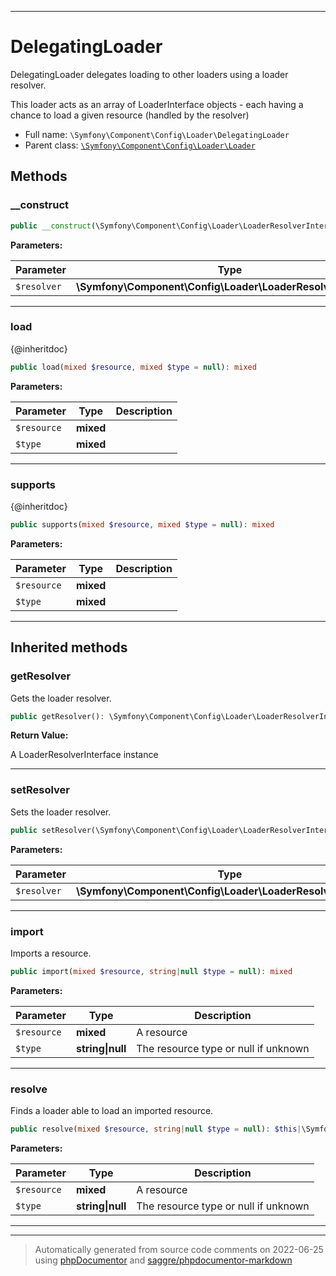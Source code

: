 ***

# DelegatingLoader

DelegatingLoader delegates loading to other loaders using a loader resolver.

This loader acts as an array of LoaderInterface objects - each having
a chance to load a given resource (handled by the resolver)

* Full name: `\Symfony\Component\Config\Loader\DelegatingLoader`
* Parent class: [`\Symfony\Component\Config\Loader\Loader`](./Loader.md)




## Methods


### __construct



```php
public __construct(\Symfony\Component\Config\Loader\LoaderResolverInterface $resolver): mixed
```








**Parameters:**

| Parameter | Type | Description |
|-----------|------|-------------|
| `$resolver` | **\Symfony\Component\Config\Loader\LoaderResolverInterface** |  |




***

### load

{@inheritdoc}

```php
public load(mixed $resource, mixed $type = null): mixed
```








**Parameters:**

| Parameter | Type | Description |
|-----------|------|-------------|
| `$resource` | **mixed** |  |
| `$type` | **mixed** |  |




***

### supports

{@inheritdoc}

```php
public supports(mixed $resource, mixed $type = null): mixed
```








**Parameters:**

| Parameter | Type | Description |
|-----------|------|-------------|
| `$resource` | **mixed** |  |
| `$type` | **mixed** |  |




***


## Inherited methods


### getResolver

Gets the loader resolver.

```php
public getResolver(): \Symfony\Component\Config\Loader\LoaderResolverInterface
```









**Return Value:**

A LoaderResolverInterface instance



***

### setResolver

Sets the loader resolver.

```php
public setResolver(\Symfony\Component\Config\Loader\LoaderResolverInterface $resolver): mixed
```








**Parameters:**

| Parameter | Type | Description |
|-----------|------|-------------|
| `$resolver` | **\Symfony\Component\Config\Loader\LoaderResolverInterface** |  |




***

### import

Imports a resource.

```php
public import(mixed $resource, string|null $type = null): mixed
```








**Parameters:**

| Parameter | Type | Description |
|-----------|------|-------------|
| `$resource` | **mixed** | A resource |
| `$type` | **string&#124;null** | The resource type or null if unknown |




***

### resolve

Finds a loader able to load an imported resource.

```php
public resolve(mixed $resource, string|null $type = null): $this|\Symfony\Component\Config\Loader\LoaderInterface
```








**Parameters:**

| Parameter | Type | Description |
|-----------|------|-------------|
| `$resource` | **mixed** | A resource |
| `$type` | **string&#124;null** | The resource type or null if unknown |




***


***
> Automatically generated from source code comments on 2022-06-25 using [phpDocumentor](http://www.phpdoc.org/) and [saggre/phpdocumentor-markdown](https://github.com/Saggre/phpDocumentor-markdown)

